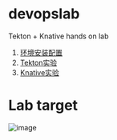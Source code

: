 # devopslab
Tekton + Knative hands on lab

1. [环境安装配置](./00-install)
2. [Tekton实验](./01-tekton)
3. [Knative实验](./02-knative)

# Lab target
![image](https://github.com/daisy-ycguo/devopslab/blob/master/images/target.png)

